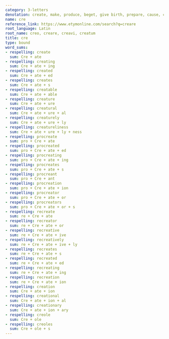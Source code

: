 ```yaml
---
category: 3-letters
denotation: create, make, produce, beget, give birth, prepare, cause, choose
name: cre
reference_link: https://www.etymonline.com/search?q=creare
root_language: Latin
root_name: creo, creare, creavi, creatum
title: cre
type: bound
word_sums:
- respelling: create
  sum: Cre + ate
- respelling: creating
  sum: Cre + ate + ing
- respelling: created
  sum: Cre + ate + ed
- respelling: creates
  sum: Cre + ate + s
- respelling: creatable
  sum: Cre + ate + able
- respelling: creature
  sum: Cre + ate + ure
- respelling: creatural
  sum: Cre + ate + ure + al
- respelling: creaturely
  sum: Cre + ate + ure + ly
- respelling: creatureliness
  sum: Cre + ate + ure + ly + ness
- respelling: procreate
  sum: pro + Cre + ate
- respelling: procreated
  sum: pro + Cre + ate + ed
- respelling: procreating
  sum: pro + Cre + ate + ing
- respelling: procreates
  sum: pro + Cre + ate + s
- respelling: procreant
  sum: pro + Cre + ant
- respelling: procreation
  sum: pro + Cre + ate + ion
- respelling: procreator
  sum: pro + Cre + ate + or
- respelling: procreators
  sum: pro + Cre + ate + or + s
- respelling: recreate
  sum: re + Cre + ate
- respelling: recreator
  sum: re + Cre + ate + or
- respelling: recreative
  sum: re + Cre + ate + ive
- respelling: recreatively
  sum: re + Cre + ate + ive + ly
- respelling: recreates
  sum: re + Cre + ate + s
- respelling: recreated
  sum: re + Cre + ate + ed
- respelling: recreating
  sum: re + Cre + ate + ing
- respelling: recreation
  sum: re + Cre + ate + ion
- respelling: creation
  sum: Cre + ate + ion
- respelling: creational
  sum: Cre + ate + ion + al
- respelling: creationary
  sum: Cre + ate + ion + ary
- respelling: creole
  sum: Cre + ole
- respelling: creoles
  sum: Cre + ole + s
---
```

